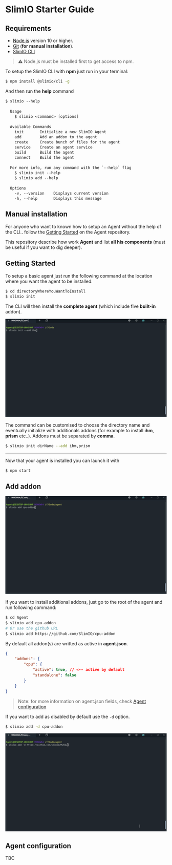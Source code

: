 # SlimIO Starter Guide

## Requirements

- [Node.js](https://nodejs.org/en/) version 10 or higher.
- [Git](https://git-scm.com/) (**for manual installation**).
- [SlimIO CLI](https://github.com/SlimIO/CLI)

> ⚠️ Node.js must be installed first to get access to npm.

To setup the SlimIO CLI with **npm** just run in your terminal:
```bash
$ npm install @slimio/cli -g
```

And then run the **help** command
```
$ slimio --help

  Usage
    $ slimio <command> [options]

  Available Commands
    init       Initialize a new SlimIO Agent
    add        Add an addon to the agent
    create     Create bunch of files for the agent
    service    Create an agent service
    build      Build the agent
    connect    Build the agent

  For more info, run any command with the `--help` flag
    $ slimio init --help
    $ slimio add --help

  Options
    -v, --version    Displays current version
    -h, --help       Displays this message
```


## Manual installation
For anyone who want to known how to setup an Agent without the help of the CLI.. follow the [Getting Started](https://github.com/SlimIO/Agent#getting-started) on the Agent repository.

This repository describe how work **Agent** and list **all his components** (must be useful if you want to dig deeper).

## Getting Started
To setup a basic agent just run the following command at the location where you want the agent to be installed:

```bash
$ cd directoryWhereYouWantToInstall
$ slimio init
```

The CLI will then install the **complete agent** (which include five **built-in** addon).

<p align="center">
<img src="./images/cli_init.gif" width="650">
</p>

The command can be customised to choose the directory name and eventually initialize with additionals addons (for example to install **ihm**, **prism** etc..). Addons must be separated by **comma**.

```bash
$ slimio init dirName --add ihm,prism
```

---

Now that your agent is installed you can launch it with
```bash
$ npm start
```

## Add addon

<p align="center">
<img src="./images/cli_add1.gif" width="650">
</p>

If you want to install additional addons, just go to the root of the agent and run following command:

```bash
$ cd Agent
$ slimio add cpu-addon
# Or use the github URL
$ slimio add https://github.com/SlimIO/cpu-addon
```

By default all addon(s) are writted as active in **agent.json**.
```json
{
    "addons": {
        "cpu": {
            "active": true, // <-- active by default
            "standalone": false
        }
    }
}
```

> Note: for more information on agent.json fields, check [Agent configuration](https://github.com/SlimIO/Agent#agent-configuration)

If you want to add as disabled by default use the `-d` option.

```bash
$ slimio add -d cpu-addon
```

<p align="center">
<img src="./images/cli_add2.gif" width="650">
</p>

## Agent configuration
TBC
